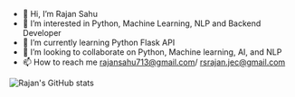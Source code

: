 - 👋 Hi, I’m Rajan Sahu
- 👀 I’m interested in Python, Machine Learning, NLP and Backend Developer
- 🌱 I’m currently learning Python Flask API
- 💞️ I’m looking to collaborate on Python, Machine learning, AI, and NLP
- 📫 How to reach me rajansahu713@gmail.com/ rsrajan.jec@gmail.com

![Rajan's GitHub stats](https://github-readme-stats.vercel.app/api?username=rajansahu713&show_icons=true&theme=radical)

<!---
rajansahu713/rajansahu713 is a ✨ special ✨ repository because its `README.md` (this file) appears on your GitHub profile.
You can click the Preview link to take a look at your changes.
--->
